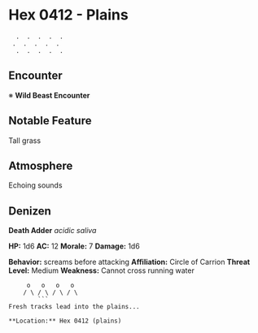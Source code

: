 # Hex 0412 - Plains
```
  .  .  .  .  .
 .  .  .  .  .
  .  .  .  .  .
```

## Encounter

※ **Wild Beast Encounter**

## Notable Feature

Tall grass

## Atmosphere

Echoing sounds

## Denizen

**Death Adder**
*acidic saliva*

**HP:** 1d6 **AC:** 12 **Morale:** 7
**Damage:** 1d6

**Behavior:** screams before attacking
**Affiliation:** Circle of Carrion
**Threat Level:** Medium
**Weakness:** Cannot cross running water

```
     o   o   o   o
    / \ / \ / \ / \
        ```
Fresh tracks lead into the plains...

**Location:** Hex 0412 (plains)
